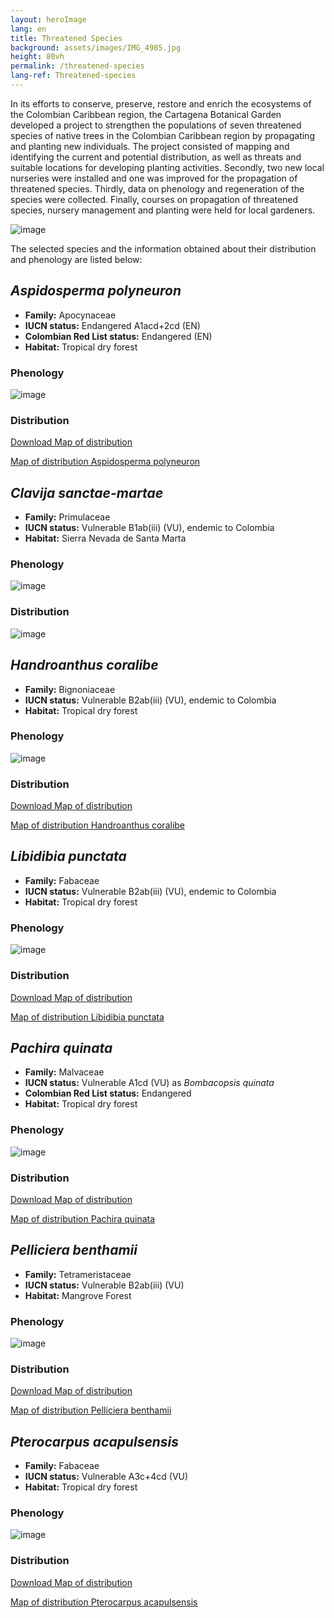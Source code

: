 ```yaml
---
layout: heroImage
lang: en
title: Threatened Species
background: assets/images/IMG_4985.jpg
height: 80vh
permalink: /threatened-species
lang-ref: Threatened-species
---
```


In its efforts to conserve, preserve, restore and enrich the ecosystems of the Colombian Caribbean region, the Cartagena Botanical Garden developed a project to strengthen the populations of seven threatened species of native trees in the Colombian Caribbean region by propagating and planting new individuals. The project consisted of mapping and identifying the current and potential distribution, as well as threats and suitable locations for developing planting activities. Secondly, two new local nurseries were installed and one was improved for the propagation of threatened species. Thirdly, data on phenology and regeneration of the species were collected. Finally, courses on propagation of threatened species, nursery management and planting were held for local gardeners.

![image](assets/images/threatened-species/Franklinia_03.jpg)

The selected species and the information obtained about their distribution and phenology are listed below:

## _Aspidosperma polyneuron_

- **Family:** Apocynaceae
- **IUCN status:** Endangered A1acd+2cd (EN)
- **Colombian Red List status:** Endangered (EN)
- **Habitat:** Tropical dry forest

### Phenology

![image](assets/images/threatened-species/Phenology_Aspidosperma_polyneuron.png)

### Distribution

[Download Map of distribution](assets/images/threatened-species/Mapa_Aspidosperma_polyneuron.pdf)

<a href="https://drive.google.com/file/d/1b7mxVVaesUoSAwWNY4GrQWH6yTLqiOUN/view?usp=sharing" target="_blank">Map of distribution Aspidosperma polyneuron</a>

## _Clavija sanctae-martae_

- **Family:** Primulaceae
- **IUCN status:** Vulnerable B1ab(iii) (VU), endemic to Colombia
- **Habitat:** Sierra Nevada de Santa Marta

### Phenology

![image](assets/images/threatened-species/Phenology_Clavija_sanctae-martae.png)

### Distribution

![image](assets/images/threatened-species/Mapa_Clavija_sanctae-martae.png)

## _Handroanthus coralibe_

- **Family:** Bignoniaceae
- **IUCN status:** Vulnerable B2ab(iii) (VU), endemic to Colombia
- **Habitat:** Tropical dry forest

### Phenology

![image](assets/images/threatened-species/Phenology_Handroanthus_coralibe.png)

### Distribution

[Download Map of distribution](assets/images/threatened-species/Mapa_Handroanthus_coralibe.pdf)

<a href="https://drive.google.com/file/d/1RM4ysyqJ1Dnr_LgHnhJH8jljR30cEUVK/view?usp=sharing" target="_blank">Map of distribution Handroanthus coralibe</a>

## _Libidibia punctata_

- **Family:** Fabaceae
- **IUCN status:** Vulnerable B2ab(iii) (VU), endemic to Colombia
- **Habitat:** Tropical dry forest

### Phenology

![image](assets/images/threatened-species/Phenology_Libidibia_punctata.png)

### Distribution

[Download Map of distribution](assets/images/threatened-species/Mapa_Libidibia_punctata.pdf)

<a href="https://drive.google.com/file/d/1IHP0AGGzdxpWlYLahK7tgWK0Ge9eV1TQ/view?usp=sharing" target="_blank">Map of distribution Libidibia punctata</a>

## _Pachira quinata_

- **Family:** Malvaceae
- **IUCN status:** Vulnerable A1cd (VU) as _Bombacopsis quinata_
- **Colombian Red List status:** Endangered
- **Habitat:** Tropical dry forest

### Phenology

![image](assets/images/threatened-species/Phenology_Pachira_quinata.png)

### Distribution

[Download Map of distribution](assets/images/threatened-species/Mapa_Pachira_quinata.pdf)

<a href="https://drive.google.com/file/d/1ZD0M6XvaO6YlENmkAc2BCTTTtjGqZQcP/view?usp=sharing" target="_blank">Map of distribution Pachira quinata</a>

## _Pelliciera benthamii_

- **Family:** Tetrameristaceae
- **IUCN status:** Vulnerable B2ab(iii) (VU)
- **Habitat:** Mangrove Forest

### Phenology

![image](assets/images/threatened-species/Phenology_Pelliciera_benthamii.png)

### Distribution

[Download Map of distribution](assets/images/threatened-species/Mapa_Pelliciera_benthamii.pdf)

<a href="https://drive.google.com/file/d/1Np6BD02_s5FnqC7ypdPeYuZEv5lgwAab/view?usp=sharing" target="_blank">Map of distribution Pelliciera benthamii</a>

## _Pterocarpus acapulsensis_

- **Family:** Fabaceae
- **IUCN status:** Vulnerable A3c+4cd (VU)
- **Habitat:** Tropical dry forest

### Phenology

![image](assets/images/threatened-species/Phenology_Pterocarpus_acapulcensis.png)

### Distribution

[Download Map of distribution](assets/images/threatened-species/Mapa_Pterocarpus_acapulsensis.pdf)

<a href="https://drive.google.com/file/d/1Np6BD02_s5FnqC7ypdPeYuZEv5lgwAab/view?usp=sharing" target="_blank">Map of distribution Pterocarpus acapulsensis</a>
